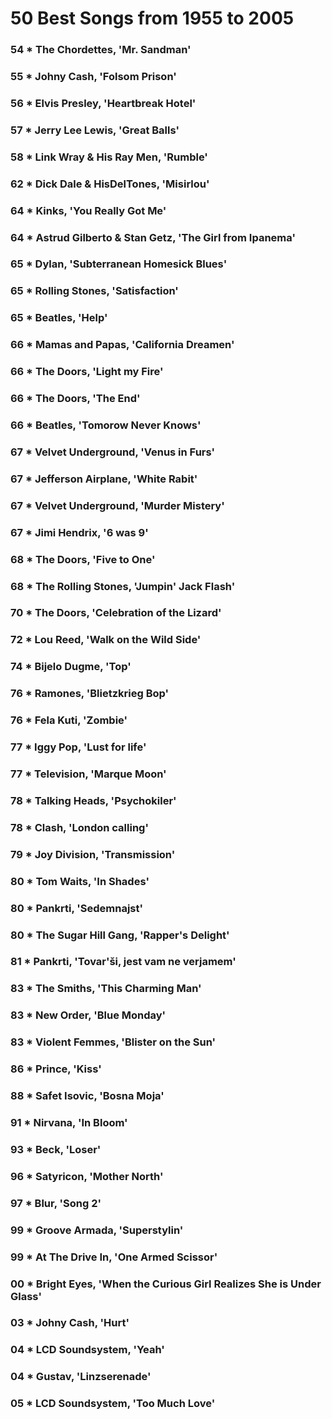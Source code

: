 50 Best Songs from 1955 to 2005
===============================

### 54 * The Chordettes, 'Mr. Sandman'
### 55 * Johny Cash, 'Folsom Prison'
### 56 * Elvis Presley, 'Heartbreak Hotel'
### 57 * Jerry Lee Lewis, 'Great Balls'
### 58 * Link Wray & His Ray Men, 'Rumble'
### 62 * Dick Dale & HisDelTones, 'Misirlou'
### 64 * Kinks, 'You Really Got Me'
### 64 * Astrud Gilberto & Stan Getz, 'The Girl from Ipanema'
### 65 * Dylan, 'Subterranean Homesick Blues'
### 65 * Rolling Stones, 'Satisfaction'
### 65 * Beatles, 'Help'
### 66 * Mamas and Papas, 'California Dreamen'
### 66 * The Doors, 'Light my Fire'
### 66 * The Doors, 'The End'
### 66 * Beatles, 'Tomorow Never Knows'
### 67 * Velvet Underground, 'Venus in Furs'
### 67 * Jefferson Airplane, 'White Rabit'
### 67 * Velvet Underground, 'Murder Mistery'
### 67 * Jimi Hendrix, '6 was 9'
### 68 * The Doors, 'Five to One'
### 68 * The Rolling Stones, 'Jumpin' Jack Flash'
### 70 * The Doors, 'Celebration of the Lizard'
### 72 * Lou Reed, 'Walk on the Wild Side'
### 74 * Bijelo Dugme, 'Top'
### 76 * Ramones, 'Blietzkrieg Bop'
### 76 * Fela Kuti, 'Zombie'
### 77 * Iggy Pop, 'Lust for life'
### 77 * Television, 'Marque Moon'
### 78 * Talking Heads, 'Psychokiler'
### 78 * Clash, 'London calling'
### 79 * Joy Division, 'Transmission'
### 80 * Tom Waits, 'In Shades'
### 80 * Pankrti, 'Sedemnajst'
### 80 * The Sugar Hill Gang, 'Rapper's Delight'
### 81 * Pankrti, 'Tovar'ši, jest vam ne verjamem'
### 83 * The Smiths, 'This Charming Man'
### 83 * New Order, 'Blue Monday'
### 83 * Violent Femmes, 'Blister on the Sun'
### 86 * Prince, 'Kiss'
### 88 * Safet Isovic, 'Bosna Moja'
### 91 * Nirvana, 'In Bloom'
### 93 * Beck, 'Loser'
### 96 * Satyricon, 'Mother North'
### 97 * Blur, 'Song 2'
### 99 * Groove Armada, 'Superstylin'
### 99 * At The Drive In, 'One Armed Scissor'
### 00 * Bright Eyes, 'When the Curious Girl Realizes She is Under Glass'
### 03 * Johny Cash, 'Hurt'
### 04 * LCD Soundsystem, 'Yeah'
### 04 * Gustav, 'Linzserenade'
### 05 * LCD Soundsystem, 'Too Much Love'

